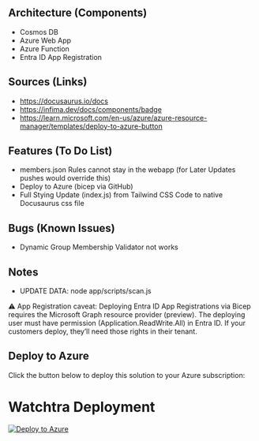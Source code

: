## Architecture (Components)
- Cosmos DB
- Azure Web App
- Azure Function
- Entra ID App Registration

## Sources (Links)
- https://docusaurus.io/docs
- https://infima.dev/docs/components/badge
- https://learn.microsoft.com/en-us/azure/azure-resource-manager/templates/deploy-to-azure-button

## Features (To Do List)
- members.json Rules cannot stay in the webapp (for Later Updates pushes would override this)
- Deploy to Azure (bicep via GitHub)
- Full Stying Update (index.js) from Tailwind CSS Code to native Docusaurus css file

## Bugs (Known Issues)
- Dynamic Group Membership Validator not works

## Notes

- UPDATE DATA: node app/scripts/scan.js 

⚠️ App Registration caveat:
Deploying Entra ID App Registrations via Bicep requires the Microsoft Graph resource provider (preview). The deploying user must have permission (Application.ReadWrite.All) in Entra ID. If your customers deploy, they’ll need those rights in their tenant.

## Deploy to Azure

Click the button below to deploy this solution to your Azure subscription:

# Watchtra Deployment

[![Deploy to Azure](https://aka.ms/deploytoazurebutton)](https://portal.azure.com/#create/Microsoft.Template/uri/https://raw.githubusercontent.com/nicowyss/watchtra/main/deployment/azuredeploy.json)


